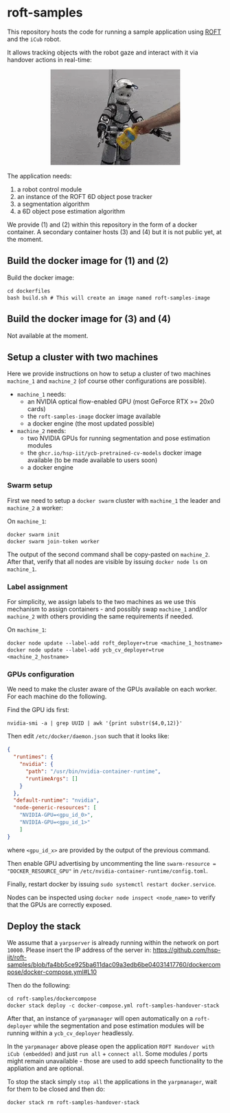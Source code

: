 # roft-samples

This repository hosts the code for running a sample application using [ROFT](https://github.com/hsp-iit/roft) and the `iCub` robot.

It allows tracking objects with the robot gaze and interact with it via handover actions in real-time:

<p align="center"><img src="https://github.com/hsp-iit/roft-samples/blob/master/assets/demo.webp"/></p>


The application needs:
1. a robot control module
2. an instance of the ROFT 6D object pose tracker
3. a segmentation algorithm
4. a 6D object pose estimation algorithm

We provide (1) and (2) within this repository in the form of a docker container.
A secondary container hosts (3) and (4) but it is not public yet, at the moment.


## Build the docker image for (1) and (2)

Build the docker image:
```console
cd dockerfiles
bash build.sh # This will create an image named roft-samples-image
```

## Build the docker image for (3) and (4)
Not available at the moment.

## Setup a cluster with two machines

Here we provide instructions on how to setup a cluster of two machines `machine_1` and `machine_2` (of course other configurations are possible). 
- `machine_1` needs:
   - an NVIDIA optical flow-enabled GPU (most GeForce RTX >= 20x0 cards)
   - the `roft-samples-image` docker image available
   - a docker engine (the most updated possible)
- `machine_2` needs:
   - two NVIDIA GPUs for running segmentation and pose estimation modules
   - the `ghcr.io/hsp-iit/ycb-pretrained-cv-models` docker image available (to be made available to users soon)
   - a docker engine

### Swarm setup
First we need to setup a `docker swarm` cluster with `machine_1` the leader and `machine_2` a worker:

On `machine_1`:
```console
docker swarm init
docker swarm join-token worker
```

The output of the second command shall be copy-pasted on `machine_2`. After that, verify that all nodes are visible by issuing `docker node ls` on `machine_1`.

### Label assignment
For simplicity, we assign labels to the two machines as we use this mechanism to assign containers - and possibly swap `machine_1` and/or `machine_2` with others providing the same requirements if needed.

On `machine_1`:
```console
docker node update --label-add roft_deployer=true <machine_1_hostname>
docker node update --label-add ycb_cv_deployer=true <machine_2_hostname>
```

### GPUs configuration

We need to make the cluster aware of the GPUs available on each worker. For each machine do the following.

Find the GPU ids first:

```console
nvidia-smi -a | grep UUID | awk '{print substr($4,0,12)}'
```

Then edit `/etc/docker/daemon.json` such that it looks like:
```json
{
  "runtimes": {
    "nvidia": {
      "path": "/usr/bin/nvidia-container-runtime",
      "runtimeArgs": []
    }
  },
  "default-runtime": "nvidia",
  "node-generic-resources": [
    "NVIDIA-GPU=<gpu_id_0>",
    "NVIDIA-GPU=<gpu_id_1>"
    ]
}
```

where `<gpu_id_x>` are provided by the output of the previous command.

Then enable GPU advertising by uncommenting the line `swarm-resource = "DOCKER_RESOURCE_GPU"` in  `/etc/nvidia-container-runtime/config.toml`.

Finally, restart docker by issuing `sudo systemctl restart docker.service`.

Nodes can be inspected using `docker node inspect <node_name>` to verify that the GPUs are correctly exposed.

## Deploy the stack

We assume that a `yarpserver` is already running within the network on port `10000`. Please insert the IP address of the server in: https://github.com/hsp-iit/roft-samples/blob/fa4bb5ce925ba611dac09a3edb6be04031417760/dockercompose/docker-compose.yml#L10

Then do the following:

```console
cd roft-samples/dockercompose
docker stack deploy -c docker-compose.yml roft-samples-handover-stack
```

After that, an instance of `yarpmanager` will open automatically on a `roft-deployer` while the segmentation and pose estimation modules will be running within a `ycb_cv_deployer` headlessly.

In the `yarpmanager` above please open the application `ROFT Handover with iCub (embedded)` and just `run all` + `connect all`. Some modules / ports might remain unavailable - those are used to add speech functionality to the appliation and are optional.

To stop the stack simply `stop all` the applications in the `yarpmanager`, wait for them to be closed and then do:
```
docker stack rm roft-samples-handover-stack
```

